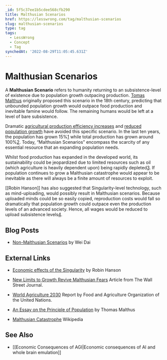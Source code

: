 ```yaml
---
_id: 5f5c37ee1b5cdee568cfb290
title: Malthusian Scenarios
href: https://lesswrong.com/tag/malthusian-scenarios
slug: malthusian-scenarios
type: tag
tags:
  - LessWrong
  - Concept
  - Tag
synchedAt: '2022-08-29T11:05:45.631Z'
---
```

# Malthusian Scenarios

A **Malthusian Scenario** refers to humanity returning to an subsistence-level of existence due to population growth outpacing production. [Tomas Malthus](https://en.wikipedia.org/wiki/Thomas_Malthus) originally proposed this scenario in the 18th century, predicting that unbounded population growth would outpace food production and inevitable famine would follow. The remaining humans would be left at a level of bare subsistence.

Dramatic [agricultural production efficiency increases](https://en.wikipedia.org/wiki/Green_Revolution) and [reduced population growth](https://en.wikipedia.org/wiki/Demographic_transition) have avoided this specific scenario. In the last ten years, the population has grown 15%[1](http://en.wikipedia.org/wiki/Population_growth#Human_population_growth_rate) while total production has grown around 100%[2](http://en.wikipedia.org/wiki/Gross_world_product#Historical_and_prehistorical_estimates). Today, “Malthusian Scenarios” encompass the scarcity of any essential resource that an expanding population needs.

Whilst food production has expanded in the developed world, its sustainability could be jeopardized due to limited resources such as oil (which agriculture is heavily dependent upon) being rapidly depleted[3](http://en.wikipedia.org/wiki/Oil_depletion#Catastrophe). If population continues to grow a Malthusian catastrophe would appear to be inevitable as there will always be a finite amount of resources to exploit.

[[Robin Hanson]] has also suggested that Singularity-level technology, such as mind-uploading, would possibly result in Malthusian scenarios. Because uploaded minds could be so easily copied, reproduction costs would fall so dramatically that population growth could outpace even the production levels of an advanced society. Hence, all wages would be reduced to upload subsistence levels[4](http://www.primitivism.com/uploads-dawn.htm).

## Blog Posts

- [Non-Malthusian Scenarios](http://lesswrong.com/lw/199/nonmalthusian_scenarios/) by Wei Dai

## External Links

- [Economic effects of the Singularity](http://spectrum.ieee.org/robotics/robotics-software/economics-of-the-singularity/) by Robin Hanson

- [New Limits to Growth Revive Malthusian Fears](http://online.wsj.com/article/SB120613138379155707.html) Article from The Wall Street Journal.

- [World Agriculture 2030](http://www.fao.org/english/newsroom/news/2002/7828-en.html) Report by Food and Agriculture Organization of the United Nations.

- [An Essay on the Principle of Population](http://www.econlib.org/library/Malthus/malPlong.html) by Thomas Malthus

- [Malthusian Catastrophe](http://en.wikipedia.org/wiki/Malthusian_catastrophe) Wikipedia

## See Also

- [[Economic Consequences of AGI|Economic consequences of AI and whole brain emulation]]